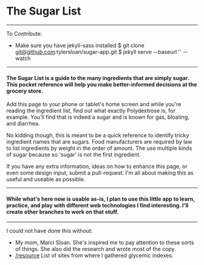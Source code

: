 The Sugar List
==============

---
To Contribute:
+ Make sure you have jekyll-sass installed
  $ git clone git@github.com:tylersloan/sugar-app.git
  $ jekyll serve --baseurl '' --watch
---

#### The Sugar List is a guide to the many ingredients that are simply sugar. This pocket reference will help you make better-informed decisions at the grocery store.

Add this page to your phone or tablet's home screen and while you're reading the ingredient list, find out what exactly Polydextrose is, for example. You'll find that is indeed a sugar and is known for gas, bloating, and diarrhea.

No kidding though, this is meant to be a quick reference to identify tricky ingredient names that are sugars. Food manufacturers are required by law to list ingredients by weight in the order of amount. The use multiple kinds of sugar because so 'sugar' is not the first ingredient.

If you have any extra information, ideas on how to enhance this page, or even some design input, submit a pull-request. I'm all about making this as useful and useable as possible.

---
#### While what's here now is usable as-is, I plan to use this little app to learn, practice, and play with different web technologies I find interesting. I'll create other branches to work on that stuff.
---

I could not have done this without:

+ My mom, Marci Sloan. She's inspired me to pay attention to these sorts of things. She also did the research and wrote most of the copy.
+ [/resource](http://tylersloan.github.io/sugar-app/resources/ "Resources for The Sugar List") List of sites from where I gathered glycemic indexes.
